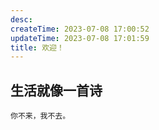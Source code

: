 ```yaml
---
desc: 
createTime: 2023-07-08 17:00:52
updateTime: 2023-07-08 17:01:59
title: 欢迎！
---
```


## 生活就像一首诗

	你不来，我不去。
